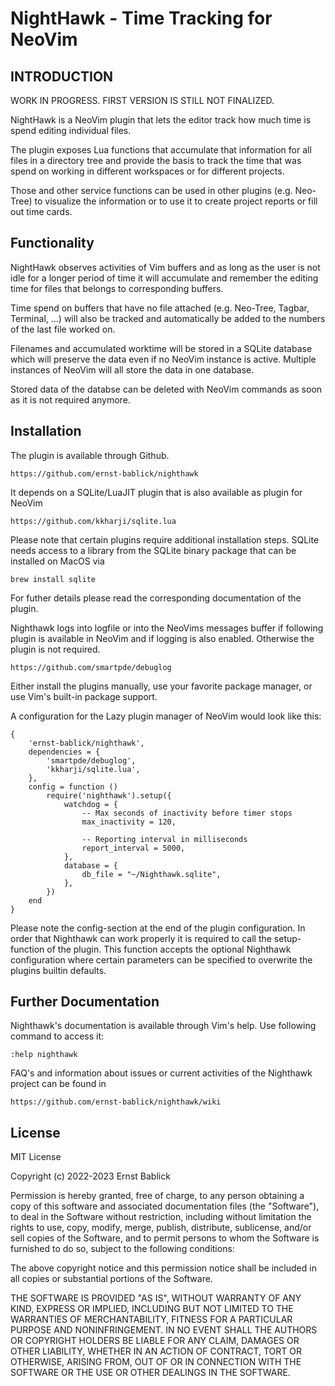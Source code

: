 # NightHawk - Time Tracking for NeoVim

## INTRODUCTION

[//]: # "@todo Remove following sentence with the first release of Nighthawk" 

WORK IN PROGRESS. FIRST VERSION IS STILL NOT FINALIZED.

NightHawk is a NeoVim plugin that lets the editor track how much time is spend
editing individual files.

The plugin exposes Lua functions that accumulate that information for all
files in a directory tree and provide the basis to track the time that was
spend on working in different workspaces or for different projects.

Those and other service functions can be used in other plugins (e.g. Neo-Tree)
to visualize the information or to use it to create project reports or fill
out time cards.

## Functionality

NightHawk observes activities  of Vim buffers and  as long as the  user is not
idle for a longer  period of time it will accumulate  and remember the editing
time for files that belongs to corresponding buffers.

Time  spend on  buffers that  have no  file attached  (e.g. Neo-Tree,  Tagbar,
Terminal, ...) will also be tracked  and automatically be added to the numbers
of the last file worked on.

Filenames and accumulated  worktime will be stored in a  SQLite database which
will  preserve  the data  even  if  no  NeoVim  instance is  active.  Multiple
instances of NeoVim will all store the data in one database.

Stored data of the  databse can be deleted with NeoVim commands  as soon as it
is not required anymore.

## Installation

The plugin is available through Github.

    https://github.com/ernst-bablick/nighthawk

It depends on a SQLite/LuaJIT plugin that is also available as plugin for NeoVim

    https://github.com/kkharji/sqlite.lua

Please note that certain plugins require additional installation steps. SQLite
needs access to a library from the SQLite binary package that can be installed 
on MacOS via

    brew install sqlite

For futher details please read the corresponding documentation of the plugin.

Nighthawk logs into  logfile or into the NeoVims messages  buffer if following
plugin is  available in NeoVim and  if logging is also  enabled. Otherwise the
plugin is not required.

    https://github.com/smartpde/debuglog

Either install the plugins manually, use your favorite package manager, or use
Vim's built-in package support.

A configuration for the Lazy plugin manager of NeoVim would look like this:

    {
        'ernst-bablick/nighthawk',
        dependencies = {
            'smartpde/debuglog',
            'kkharji/sqlite.lua',
        },
        config = function ()
            require('nighthawk').setup({
                watchdog = {
                    -- Max seconds of inactivity before timer stops
                    max_inactivity = 120,   

                    -- Reporting interval in milliseconds
                    report_interval = 5000, 
                },
                database = {
                    db_file = "~/Nighthawk.sqlite",
                },
            })
        end
    }

Please  note  the config-section  at  the  end  of the  plugin  configuration.
In  order  that  Nighthawk can  work  properly  it  is  required to  call  the
setup-function of  the plugin.  This function  accepts the  optional Nighthawk
configuration  where certain  parameters  can be  specified  to overwrite  the
plugins builtin defaults.

## Further Documentation

Nighthawk's  documentation  is available  through  Vim's  help. Use  following
command to access it:

    :help nighthawk

FAQ's  and information  about issues  or current  activities of  the Nighthawk
project can be found in

    https://github.com/ernst-bablick/nighthawk/wiki

## License

MIT License

Copyright (c) 2022-2023 Ernst Bablick

Permission is hereby granted, free of charge, to any person obtaining a copy
of this software and associated documentation files (the "Software"), to deal
in the Software without restriction, including without limitation the rights
to use, copy, modify, merge, publish, distribute, sublicense, and/or sell
copies of the Software, and to permit persons to whom the Software is
furnished to do so, subject to the following conditions:

The above copyright notice and this permission notice shall be included in all
copies or substantial portions of the Software.

THE SOFTWARE IS PROVIDED "AS IS", WITHOUT WARRANTY OF ANY KIND, EXPRESS OR
IMPLIED, INCLUDING BUT NOT LIMITED TO THE WARRANTIES OF MERCHANTABILITY,
FITNESS FOR A PARTICULAR PURPOSE AND NONINFRINGEMENT. IN NO EVENT SHALL THE
AUTHORS OR COPYRIGHT HOLDERS BE LIABLE FOR ANY CLAIM, DAMAGES OR OTHER
LIABILITY, WHETHER IN AN ACTION OF CONTRACT, TORT OR OTHERWISE, ARISING FROM,
OUT OF OR IN CONNECTION WITH THE SOFTWARE OR THE USE OR OTHER DEALINGS IN THE
SOFTWARE.
